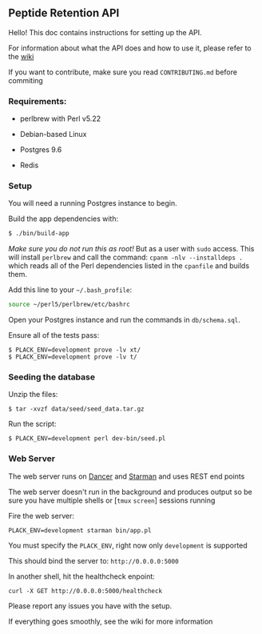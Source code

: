 ## Peptide Retention API

Hello! This doc contains instructions for setting up the API.

For information about what the API does and how to use it, please refer to the [wiki](https://github.com/connoryates/peptide_retention/wiki/Overview)

If you want to contribute, make sure you read ```CONTRIBUTING.md``` before commiting

### Requirements:

- perlbrew with Perl v5.22

- Debian-based Linux

- Postgres 9.6

- Redis

### Setup

You will need a running Postgres instance to begin.

Build the app dependencies with:

```bash
$ ./bin/build-app
```

*Make sure you do not run this as root!* But as a user with ```sudo``` access. This will install ```perlbrew```
and call the command: ```cpanm -nlv --installdeps .``` which reads all of the Perl dependencies listed in the ```cpanfile``` and builds them.

Add this line to your ```~/.bash_profile```:

```bash
source ~/perl5/perlbrew/etc/bashrc
```

Open your Postgres instance and run the commands in ```db/schema.sql```.

Ensure all of the tests pass:

```
$ PLACK_ENV=development prove -lv xt/
$ PLACK_ENV=development prove -lv t/
```

### Seeding the database

Unzip the files:

```
$ tar -xvzf data/seed/seed_data.tar.gz 
```

Run the script:

```
$ PLACK_ENV=development perl dev-bin/seed.pl
```

### Web Server

The web server runs on [Dancer](http://perldancer.org/) and [Starman](http://search.cpan.org/~miyagawa/Starman-0.1000/lib/Starman.pm) and uses REST end points

The web server doesn't run in the background and produces output so be sure you have multiple shells or [```tmux``` ```screen```] sessions running

Fire the web server:

```
PLACK_ENV=development starman bin/app.pl
```

You must specify the ```PLACK_ENV```, right now only ```development``` is supported

This should bind the server to: ```http://0.0.0.0:5000```

In another shell, hit the healthcheck enpoint:

```
curl -X GET http://0.0.0.0:5000/healthcheck
```

Please report any issues you have with the setup.

If everything goes smoothly, see the wiki for more information
